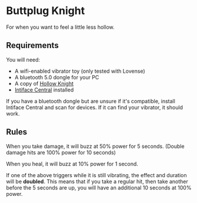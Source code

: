 # Buttplug Knight

For when you want to feel a little less hollow.

## Requirements

You will need:
* A wifi-enabled vibrator toy (only tested with Lovense)
* A bluetooth 5.0 dongle for your PC
* A copy of [Hollow Knight](https://store.steampowered.com/app/367520/Hollow_Knight/)
* [Intiface Central](https://intiface.com/central/) installed

If you have a bluetooth dongle but are unsure if it's compatible, install Intiface Central and scan for devices. If it can find your vibrator, it should work.

## Rules

When you take damage, it will buzz at 50% power for 5 seconds. (Double damage hits are 100% power for 10 seconds)

When you heal, it will buzz at 10% power for 1 second.

If one of the above triggers while it is still vibrating, the effect and duration will be **doubled**. This means that if you take a regular hit, then take another before the 5 seconds are up, you will have an additional 10 seconds at 100% power. 
